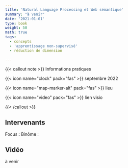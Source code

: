 ```yaml
---
title: 'Natural Language Processing et Web sémantique'
summary: "à venir"
date: '2021-01-01'
type: book
weight: 50
math: true
tags:
  - concepts
  - 'apprentissage non-supervisé'
  - réduction de dimension
  
---
```


{{< callout note >}}
Informations pratiques

{{< icon name="clock" pack="fas" >}} septembre 2022

{{< icon name="map-marker-alt" pack="fas" >}} lieu

{{< icon name="video" pack="fas" >}} lien visio

{{< /callout >}}

## Intervenants

Focus : 
Binôme : 

## Vidéo

à venir

<!-- {{< youtube rfscVS0vtbw >}} -->

